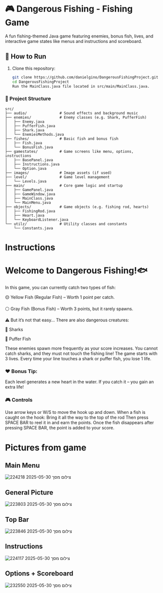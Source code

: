 # 🎮 Dangerous Fishing - Fishing Game

A fun fishing-themed Java game featuring enemies, bonus fish, lives, and interactive game states like menus and instructions and scoreboard.

## 🚀 How to Run

1. Clone this repository:
   ```bash
   git clone https://github.com/danielgino/DangerousFishingProject.git
   cd DangerousFishingProject
   Run the MainClass.java file located in src/main/MainClass.java.

### 📂 Project Structure

```plaintext
src/
├── audio/               # Sound effects and background music
├── enemies/             # Enemy classes (e.g. Shark, PufferFish)
│   ├── Enemy.java
│   ├── PufferFish.java
│   ├── Shark.java
│   └── EnemiesMethods.java
├── fishes/              # Basic fish and bonus fish
│   ├── Fish.java
│   └── BonusFish.java
├── gamestates/          # Game screens like menu, options, instructions
│   ├── BasePanel.java
│   ├── Instructions.java
│   └── Option.java
├── images/              # Image assets (if used)
├── level/               # Game level management
│   └── Levels.java
├── main/                # Core game logic and startup
│   ├── GamePanel.java
│   ├── GameWindow.java
│   ├── MainClass.java
│   └── MainMenu.java
├── objects/             # Game objects (e.g. fishing rod, hearts)
│   ├── FishingRod.java
│   ├── Heart.java
│   └── KeyboardListener.java
└── utilz/               # Utility classes and constants
    └── Constants.java
```
# Instructions 
# Welcome to Dangerous Fishing!🐟
In this game, you can currently catch two types of fish:

🟡 Yellow Fish (Regular Fish) – Worth 1 point per catch.

⚪ Gray Fish (Bonus Fish) – Worth 3 points, but it rarely spawns.

⚠️ But it’s not that easy...
There are also dangerous creatures:

🦈 Sharks

🐡 Puffer Fish

These enemies spawn more frequently as your score increases.
You cannot catch sharks, and they must not touch the fishing line!
The game starts with 3 lives.
Every time your line touches a shark or puffer fish, you lose 1 life.

### ❤️ Bonus Tip:
Each level generates a new heart in the water.
If you catch it – you gain an extra life!

### 🎮 Controls
Use arrow keys or W/S to move the hook up and down.
When a fish is caught on the hook:
Bring it all the way to the top of the rod
Then press SPACE BAR to reel it in and earn the points.
Once the fish disappears after pressing SPACE BAR, the point is added to your score.

# Pictures from game
## Main Menu
![צילום מסך 2025-05-30 224218](https://github.com/user-attachments/assets/336815e9-dd33-4d18-83ac-22a9948e5a08)

## General Picture

![צילום מסך 2025-05-30 223803](https://github.com/user-attachments/assets/2505be94-2232-4586-bb7d-2bb97591e989)
## Top Bar


![צילום מסך 2025-05-30 223846](https://github.com/user-attachments/assets/0e82e9fe-b092-49b8-a2f9-36be2020d968)
## Instructions 
![צילום מסך 2025-05-30 224117](https://github.com/user-attachments/assets/94e69e14-4e6e-4517-b660-bd7066a57399)
## Options + Scoreboard

![צילום מסך 2025-05-30 232550](https://github.com/user-attachments/assets/e47c0ba8-a3d0-45f9-911a-2ba9cbdef2ac)
